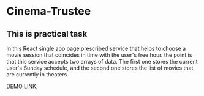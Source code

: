 # Cinema-Trustee
## This is practical task

In this React single app page prescribed service that helps to choose a movie session that coincides in time with the user's free hour.
the point is that this service accepts two arrays of data. The first one stores the current user's Sunday schedule, and the second one stores the list of movies that are currently in theaters

[DEMO LINK](https://dasha-chekmariova.github.io/Cinema-Trustee/);